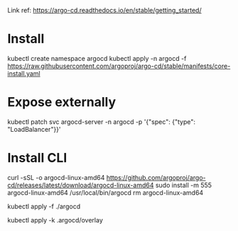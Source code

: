 Link ref: https://argo-cd.readthedocs.io/en/stable/getting_started/


# Install
kubectl create namespace argocd
kubectl apply -n argocd -f https://raw.githubusercontent.com/argoproj/argo-cd/stable/manifests/core-install.yaml
# Expose externally
kubectl patch svc argocd-server -n argocd -p '{"spec": {"type": "LoadBalancer"}}'


# Install CLI
curl -sSL -o argocd-linux-amd64 https://github.com/argoproj/argo-cd/releases/latest/download/argocd-linux-amd64
sudo install -m 555 argocd-linux-amd64 /usr/local/bin/argocd
rm argocd-linux-amd64



kubectl apply -f ./argocd


kubectl apply -k .argocd/overlay